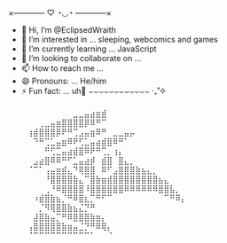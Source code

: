  ×———— ♡ ◔◡◔  ————×
- 👋 Hi, I’m @EclipsedWraith
- 👀 I’m interested in ... sleeping, webcomics and games
- 🌱 I’m currently learning ... JavaScript 
- 💞️ I’m looking to collaborate on ...
- 📫 How to reach me ...
- 😄 Pronouns: ... He/him
- ⚡ Fun fact: ... uh🧍
  ⌣⌣⌣⌣⌣⌣⌣⌣⌣⌣⌣⌣ ‧₊˚✧
  ⠀⠀⠀⠀⠀⠀⠀⠀⠀⠀⠀⠀⠀⠀⠀⠀⠀⠀⠀⠀⠀⠀⠀⠀⠀⠀⠀⠀⠀⠀
⠀⠀⠀⠀⠀⠀⠀⠀⠀⣀⣀⣤⣴⣶⣾⠀⠀⠀⠀⠀⠀⠀⠀⠀⠀⠀⠀⠀⠀⠀
⠀⠀⠀⢀⣀⣤⣶⣿⣿⣿⣿⡿⠿⠛⠉⠀⠀⠀⠀⠀⠀⠀⠀⠀⠀⠀⠀⠀⠀⠀
⠀⢰⣾⣿⣿⣿⡿⠟⠛⢉⣠⣤⣶⠿⠛⠀⣀⣀⣤⡤⠀⠀⠀⠀⠀⠀⠀⠀⠀⠀
⠀⠀⠙⠛⢉⣁⣤⣶⠿⠟⢋⣁⣤⣴⣾⣿⠿⠛⠁⠀⠀⠀⠀⠀⠀⠀⠀⠀⠀⠀
⠀⠀⠀⠀⠛⢋⣉⣤⣴⣾⣿⠿⠟⠛⢉⡀⢰⡄⠀⠀⠀⠀⠀⠀⠀⠀⠀⠀⠀⠀
⠀⠀⣠⣴⣿⠿⠿⠛⠋⣁⣤⣴⡾⠀⣾⣿⠀⣿⣄⡀⠀⠀⠀⠀⠀⠀⠀⠀⠀⠀
⠀⠈⠉⠁⢠⣤⣶⣾⣄⠙⢿⣿⣿⠀⠿⠋⣠⣿⣿⣿⣷⣦⣄⡀⠀⠀⠀⠀⠀⠀
⠀⠀⠀⠀⠘⣿⣿⣿⣿⣷⣄⠉⣿⣷⣶⣾⣿⣿⣿⣿⣿⣿⣿⣿⣦⣄⠀⠀⠀⠀
⠀⠀⠀⠀⢀⠘⠿⣿⣿⣿⣿⠸⣿⣿⣿⣿⣿⣿⠿⠿⠿⠿⠿⠿⣿⣿⣧⡀⠀⠀
⠀⠀⠰⣾⣿⣷⣦⡈⠛⠿⣿⣆⡉⠛⠋⠉⠀⠀⠀⠀⠀⠀⠀⠀⠀⠉⠛⠿⡄⠀
⠀⠀⠀⡈⠻⢿⣿⣿⣷⣦⣌⡙⠛⠀⠀⠀⠀⠀⠀⠀⠀⠀⠀⠀⠀⠀⠀⠀⠀⠀
⠀⠀⣼⣿⣷⣤⡉⠛⠿⣿⣿⣿⣷⣶⡄⠀⠀⠀⠀⠀⠀⠀⠀⠀⠀⠀⠀⠀⠀⠀
⠀⢠⣿⣿⣿⣿⣿⣷⣶⣤⣈⡙⠛⠿⢿⡄⠀⠀⠀⠀⠀⠀⠀⠀⠀⠀⠀⠀⠀⠀
⠀⠈⠉⠉⠉⠉⠉⠉⠉⠉⠉⠉⠁⠀⠀⠈⠀⠀⠀⠀⠀⠀⠀⠀⠀⠀⠀⠀⠀⠀
<!---
EclipsedWraith/EclipsedWraith is a ✨ special ✨ repository because its `README.md` (this file) appears on your GitHub profile.
You can click the Preview link to take a look at your changes.
--->
